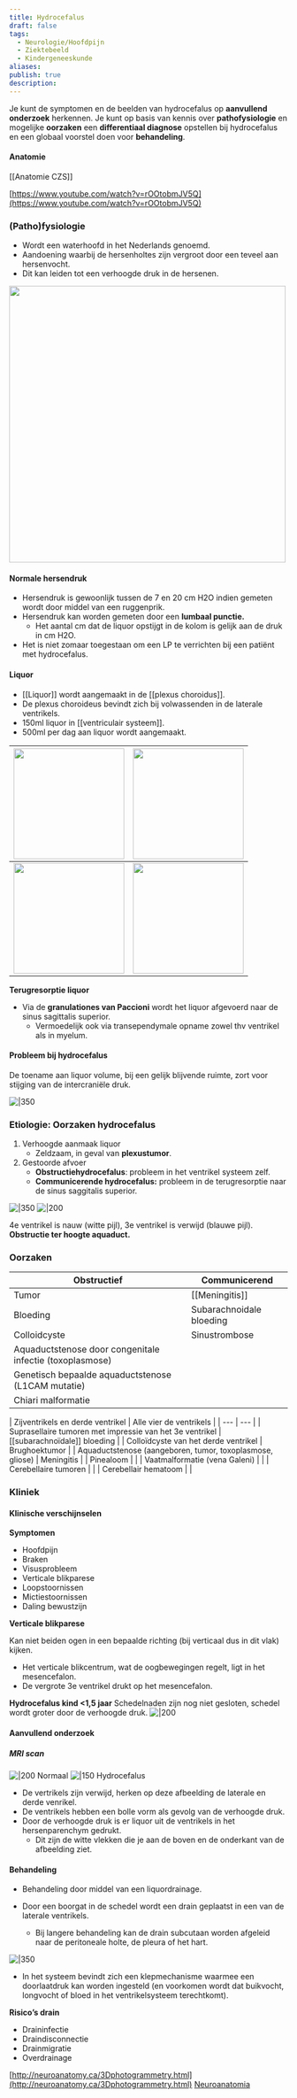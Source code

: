 ```yaml
---
title: Hydrocefalus
draft: false
tags:
  - Neurologie/Hoofdpijn
  - Ziektebeeld
  - Kindergeneeskunde
aliases: 
publish: true
description:
---
```


Je kunt de symptomen en de beelden van hydrocefalus op **aanvullend onderzoek** herkennen. Je kunt op basis van kennis over **pathofysiologie** en mogelijke **oorzaken** een **differentiaal diagnose** opstellen bij hydrocefalus en een globaal voorstel doen voor **behandeling**.

#### Anatomie
[[Anatomie CZS]]

[https://www.youtube.com/watch?v=rOOtobmJV5Q](https://www.youtube.com/watch?v=rOOtobmJV5Q)

### (Patho)fysiologie

- Wordt een waterhoofd in het Nederlands genoemd.
- Aandoening waarbij de hersenholtes zijn vergroot door een teveel aan hersenvocht.
- Dit kan leiden tot een verhoogde druk in de hersenen.

<img width="500px" src="https://i.imgur.com/uZPtTHm.png"></img>


#### Normale hersendruk

- Hersendruk is gewoonlijk tussen de 7 en 20 cm H2O indien gemeten wordt door middel van een ruggenprik.
- Hersendruk kan worden gemeten door een **lumbaal punctie.**
    - Het aantal cm dat de liquor opstijgt in de kolom is gelijk aan de druk in cm H2O.
- Het is niet zomaar toegestaan om een LP te verrichten bij een patiënt met hydrocefalus.

#### Liquor

- [[Liquor]] wordt aangemaakt in de [[plexus choroidus]].
- De plexus choroideus bevindt zich bij volwassenden in de laterale ventrikels.
- 150ml liquor in [[ventriculair systeem]].
- 500ml per dag aan liquor wordt aangemaakt.


| <img width="200px" src="https://i.imgur.com/QfrqtcZ.png"></img>    |   <img width="200px" src="https://i.imgur.com/0ytD7Ah.png"></img>  |
| --- | --- |
|  <img width="200px" src="https://i.imgur.com/UGjyJbR.png"></img>   |  <img width="200px" src="https://i.imgur.com/h6V8jrf.png"></img>   |









**Terugresorptie liquor**
- Via de **granulationes van Paccioni** wordt het liquor afgevoerd naar de sinus sagittalis superior.
    - Vermoedelijk ook via transependymale opname zowel thv ventrikel als in myelum.

#### Probleem bij hydrocefalus

De toename aan liquor volume, bij een gelijk blijvende ruimte, zort voor stijging van de intercraniële druk. 

![|350](https://i.imgur.com/iXng1OY.png)


### Etiologie: Oorzaken hydrocefalus

1. Verhoogde aanmaak liquor
    - Zeldzaam, in geval van **plexustumor**.
2. Gestoorde afvoer
    - **Obstructiehydrocefalus**: probleem in het ventrikel systeem zelf.
    - **Communicerende hydrocefalus:** probleem in de terugresorptie naar de sinus saggitalis superior.

![|350](https://i.imgur.com/cUdlAYi.png)
![|200](https://i.imgur.com/dKg7BlK.png)


4e ventrikel is nauw (witte pijl), 3e ventrikel is verwijd (blauwe pijl). **Obstructie ter hoogte aquaduct.** 

### Oorzaken

| Obstructief | Communicerend |
| --- | --- |
| Tumor | [[Meningitis]] |
| Bloeding | Subarachnoidale bloeding |
| Colloidcyste | Sinustrombose |
| Aquaductstenose door congenitale infectie (toxoplasmose) |  |
| Genetisch bepaalde aquaductstenose (L1CAM mutatie) |  |
| Chiari malformatie |  |

  
| Zijventrikels en derde ventrikel | Alle vier de ventrikels |
    | --- | --- |
    | Suprasellaire tumoren met impressie van het 3e ventrikel | [[subarachnoïdale]] bloeding |
    | Colloïdcyste van het derde ventrikel | Brughoektumor |
    | Aquaductstenose (aangeboren, tumor, toxoplasmose, gliose) | Meningitis  |
    | Pinealoom  |  |
    | Vaatmalformatie (vena Galeni) |  |
    | Cerebellaire tumoren |  |
    | Cerebellair hematoom |  |

### Kliniek

#### Klinische verschijnselen

**Symptomen**

- Hoofdpijn
- Braken
- Visusprobleem
- Verticale blikparese
- Loopstoornissen
- Mictiestoornissen
- Daling bewustzijn

**Verticale blikparese**

Kan niet beiden ogen in een bepaalde richting (bij verticaal dus in dit vlak) kijken. 

- Het verticale blikcentrum, wat de oogbewegingen regelt, ligt in het mesencefalon.
- De vergrote 3e ventrikel drukt op het mesencefalon.

**Hydrocefalus kind <1,5 jaar**
Schedelnaden zijn nog niet gesloten, schedel wordt groter door de verhoogde druk.
![|200](https://i.imgur.com/12PDMjO.png)



#### Aanvullend onderzoek

##### MRI scan

![|200](https://i.imgur.com/mosknlf.png)
Normaal
![|150](https://i.imgur.com/Z5rE8ef.png)
Hydrocefalus

- De vertrikels zijn verwijd, herken op deze afbeelding de laterale en derde venrikel.
- De ventrikels hebben een bolle vorm als gevolg van de verhoogde druk.
- Door de verhoogde druk is er liquor uit de ventrikels in het hersenparenchym gedrukt.
    - Dit zijn de witte vlekken die je aan de boven en de onderkant van de afbeelding ziet.

#### Behandeling

- Behandeling door middel van een liquordrainage.

- Door een boorgat in de schedel wordt een drain geplaatst in een van de laterale ventrikels.
    - Bij langere behandeling kan de drain subcutaan worden afgeleid naar de peritoneale holte, de pleura of het hart.

![|350](https://i.imgur.com/lNd4GFt.png)


- In het systeem bevindt zich een klepmechanisme waarmee een doorlaatdruk kan worden ingesteld (en voorkomen wordt dat buikvocht, longvocht of bloed in het ventrikelsysteem terechtkomt).

**Risico’s drain**

- Draininfectie
- Draindisconnectie
- Drainmigratie
- Overdrainage

[http://neuroanatomy.ca/3Dphotogrammetry.html](http://neuroanatomy.ca/3Dphotogrammetry.html)
[Neuroanatomia](https://sketchfab.com/anchieta/collections/neuroanatomia)